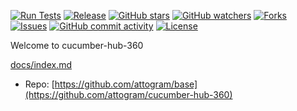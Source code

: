 [![Run Tests](https://github.com/attogram/cucumber-hub-360/actions/workflows/ci.yml/badge.svg)](https://github.com/attogram/base/actions/workflows/ci.yml)
[![Release](https://img.shields.io/github/v/release/attogram/cucumber-hub-360?style=flat)](https://github.com/attogram/base/releases)
[![GitHub stars](https://img.shields.io/github/stars/attogram/cucumber-hub-360?style=flat)](https://github.com/attogram/base/stargazers)
[![GitHub watchers](https://img.shields.io/github/watchers/attogram/cucumber-hub-360?style=flat)](https://github.com/attogram/base/watchers)
[![Forks](https://img.shields.io/github/forks/attogram/cucumber-hub-360?style=flat)](https://github.com/attogram/base/forks)
[![Issues](https://img.shields.io/github/issues/attogram/cucumber-hub-360?style=flat)](https://github.com/attogram/base/issues)
[![GitHub commit activity](https://img.shields.io/github/commit-activity/t/attogram/cucumber-hub-360?style=flat)](https://github.com/attogram/base/commits/main/)
[![License](https://img.shields.io/github/license/attogram/cucumber-hub-360?style=flat)](./LICENSE)

Welcome to cucumber-hub-360

[docs/index.md](docs/index.md)

- Repo: [https://github.com/attogram/base](https://github.com/attogram/cucumber-hub-360)
